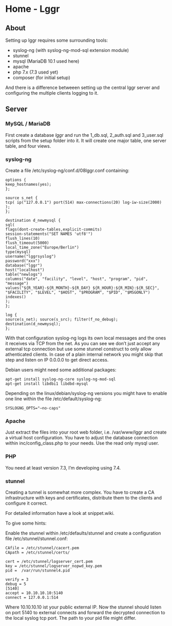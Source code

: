 # Home - Lggr

## About

Setting up lggr requires some surrounding tools:

* syslog-ng (with syslog-ng-mod-sql extension module)
* stunnel
* mysql (MariaDB 10.1 used here)
* apache
* php 7.x (7.3 used yet)
* composer (for initial setup)

And there is a difference betweeen setting up the central lggr server and configuring the multiple clients logging to it.

## Server

### MySQL / MariaDB

First create a database *lggr* and run the 1\_db.sql, 2\_auth.sql and 3\_user.sql scripts from the setup folder into it.
It will create one major table, one server table, and four views.

### syslog-ng

Create a file /etc/syslog-ng/conf.d/08lggr.conf containing:

    options {
    keep_hostnames(yes);
    };
    
    source s_net {
    tcp( ip("127.0.0.1") port(514) max-connections(20) log-iw-size(2000) );
    };
    
    destination d_newmysql {
    sql(
    flags(dont-create-tables,explicit-commits)
    session-statements("SET NAMES 'utf8'")
    flush_lines(10)
    flush_timeout(5000)
    local_time_zone("Europe/Berlin")
    type(mysql)
    username("lggrsyslog")
    password("xxx")
    database("lggr")
    host("localhost")
    table("newlogs")
    columns("date", "facility", "level", "host", "program", "pid", "message")
    values("${R_YEAR}-${R_MONTH}-${R_DAY} ${R_HOUR}:${R_MIN}:${R_SEC}", "$FACILITY", "$LEVEL", "$HOST", "$PROGRAM", "$PID", "$MSGONLY")
    indexes()
    );
    };
    
    log {
    source(s_net); source(s_src); filter(f_no_debug); destination(d_newmysql);
    };

With that configuration syslog-ng logs its own local messages and the ones it receives via TCP from the net.
As you can see we don’t just accept any external tcp connection but use some stunnel construct to only allow athenticated clients.
In case of a plain internal network you might skip that step and listen on IP 0.0.0.0 to get direct access.

Debian users might need some additional packages:

    apt-get install syslog-ng-core syslog-ng-mod-sql
    apt-get install libdbi1 libdbd-mysql

Depending on the linux/debian/syslog-ng versions you might have to enable one line within the file /etc/default/syslog-ng:

    SYSLOGNG_OPTS="–no-caps"

### Apache

Just extract the files into your root web folder, i.e. /var/www/lggr and create a virtual host configuration.
You have to adjust the database connection within inc/config_class.php to your needs. Use the read only mysql user.

### PHP

You need at least version 7.3, I’m developing using 7.4.

### stunnel

Creating a tunnel is somewhat more complex.
You have to create a CA infrastructure with keys and certificates, distribute them to the clients and configure it correct.

For detailed information have a look at snippet.wiki.

To give some hints:

Enable the stunnel within /etc/defaults/stunnel and create a configuration file /etc/stunnel/stunnel.conf:

    CAfile = /etc/stunnel/cacert.pem
    CApath = /etc/stunnel/certs/
    
    cert = /etc/stunnel/logserver_cert.pem
    key = /etc/stunnel/logserver_nopwd_key.pem
    pid =  /var/run/stunnel4.pid
    
    verify = 3
    debug = 5
    [5140]
    accept = 10.10.10.10:5140
    connect = 127.0.0.1:514

Where 10.10.10.10 ist your public external IP.
Now the stunnel should listen on port 5140 to external connects and forward the decrypted connection to the local syslog tcp port.
The path to your pid file might differ.
